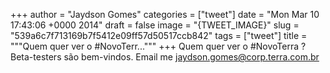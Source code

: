 
+++
author = "Jaydson Gomes"
categories = ["tweet"]
date = "Mon Mar 10 17:43:06 +0000 2014"
draft = false
image = "{TWEET_IMAGE}"
slug = "539a6c7f713169b7f5412e09ff57d50517ccb842"
tags = ["tweet"]
title = """Quem quer ver o #NovoTerr..."""
+++
Quem quer ver o #NovoTerra ? Beta-testers são bem-vindos. Email me jaydson.gomes@corp.terra.com.br
